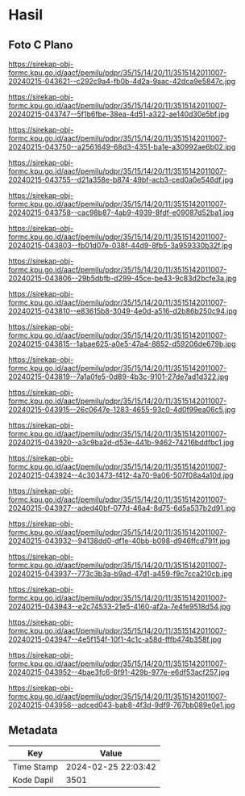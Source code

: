# Hasil

## Foto C Plano

https://sirekap-obj-formc.kpu.go.id/aacf/pemilu/pdpr/35/15/14/20/11/3515142011007-20240215-043621--c292c9a4-fb0b-4d2a-9aac-42dca9e5847c.jpg

https://sirekap-obj-formc.kpu.go.id/aacf/pemilu/pdpr/35/15/14/20/11/3515142011007-20240215-043747--5f1b6fbe-38ea-4d51-a322-ae140d30e5bf.jpg

https://sirekap-obj-formc.kpu.go.id/aacf/pemilu/pdpr/35/15/14/20/11/3515142011007-20240215-043750--a2561649-68d3-4351-ba1e-a30992ae6b02.jpg

https://sirekap-obj-formc.kpu.go.id/aacf/pemilu/pdpr/35/15/14/20/11/3515142011007-20240215-043755--d21a358e-b874-49bf-acb3-ced0a0e546df.jpg

https://sirekap-obj-formc.kpu.go.id/aacf/pemilu/pdpr/35/15/14/20/11/3515142011007-20240215-043758--cac98b87-4ab9-4939-8fdf-e09087d52ba1.jpg

https://sirekap-obj-formc.kpu.go.id/aacf/pemilu/pdpr/35/15/14/20/11/3515142011007-20240215-043803--fb01d07e-038f-44d9-8fb5-3a959330b32f.jpg

https://sirekap-obj-formc.kpu.go.id/aacf/pemilu/pdpr/35/15/14/20/11/3515142011007-20240215-043806--29b5dbfb-d299-45ce-be43-9c83d2bcfe3a.jpg

https://sirekap-obj-formc.kpu.go.id/aacf/pemilu/pdpr/35/15/14/20/11/3515142011007-20240215-043810--e83615b8-3049-4e0d-a516-d2b86b250c94.jpg

https://sirekap-obj-formc.kpu.go.id/aacf/pemilu/pdpr/35/15/14/20/11/3515142011007-20240215-043815--1abae625-a0e5-47a4-8852-d59206de679b.jpg

https://sirekap-obj-formc.kpu.go.id/aacf/pemilu/pdpr/35/15/14/20/11/3515142011007-20240215-043819--7a1a0fe5-0d89-4b3c-9101-27de7ad1d322.jpg

https://sirekap-obj-formc.kpu.go.id/aacf/pemilu/pdpr/35/15/14/20/11/3515142011007-20240215-043915--26c0647e-1283-4655-93c0-4d0f99ea06c5.jpg

https://sirekap-obj-formc.kpu.go.id/aacf/pemilu/pdpr/35/15/14/20/11/3515142011007-20240215-043920--a3c9ba2d-d53e-441b-9462-74216bddfbc1.jpg

https://sirekap-obj-formc.kpu.go.id/aacf/pemilu/pdpr/35/15/14/20/11/3515142011007-20240215-043924--4c303473-f412-4a70-9a06-507f08a4a10d.jpg

https://sirekap-obj-formc.kpu.go.id/aacf/pemilu/pdpr/35/15/14/20/11/3515142011007-20240215-043927--aded40bf-077d-46a4-8d75-6d5a537b2d91.jpg

https://sirekap-obj-formc.kpu.go.id/aacf/pemilu/pdpr/35/15/14/20/11/3515142011007-20240215-043932--94138dd0-df1e-40bb-b098-d946ffcd791f.jpg

https://sirekap-obj-formc.kpu.go.id/aacf/pemilu/pdpr/35/15/14/20/11/3515142011007-20240215-043937--773c3b3a-b9ad-47d1-a459-f9c7cca210cb.jpg

https://sirekap-obj-formc.kpu.go.id/aacf/pemilu/pdpr/35/15/14/20/11/3515142011007-20240215-043943--e2c74533-21e5-4160-af2a-7e4fe9518d54.jpg

https://sirekap-obj-formc.kpu.go.id/aacf/pemilu/pdpr/35/15/14/20/11/3515142011007-20240215-043947--4e5f154f-10f1-4c1c-a58d-fffb474b358f.jpg

https://sirekap-obj-formc.kpu.go.id/aacf/pemilu/pdpr/35/15/14/20/11/3515142011007-20240215-043952--4bae3fc6-6f91-429b-977e-e6df53acf257.jpg

https://sirekap-obj-formc.kpu.go.id/aacf/pemilu/pdpr/35/15/14/20/11/3515142011007-20240215-043956--adced043-bab8-4f3d-9df9-767bb089e0e1.jpg


## Metadata

| Key        | Value               |
| ---------- | ------------------- |
| Time Stamp | 2024-02-25 22:03:42 |
| Kode Dapil | 3501                |



